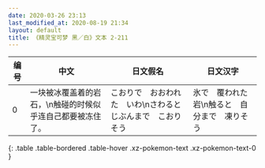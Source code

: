 ```yaml
---
date: 2020-03-26 23:13
last_modified_at: 2020-08-19 21:34
layout: default
title: 《精灵宝可梦 黑／白》文本 2-211
---
```

| 编号 | 中文 | 日文假名 | 日文汉字 |
| ---- | ---- | ---- | --- |
| 0 | 一块被冰覆盖着的岩石，\n触碰的时候似乎连自己都要被冻住了。 | こおりで　おおわれた　いわ\nさわると　じぶんまで　こおりそう | 氷で　覆われた　岩\n触ると　自分まで　凍りそう |
{: .table .table-bordered .table-hover .xz-pokemon-text .xz-pokemon-text-0 }